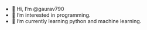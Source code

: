 - 👋 Hi, I’m @gaurav790
- 👀 I’m interested in programming.
- 🌱 I’m currently learning python and machine learning.

<!---
gaurav790/gaurav790 is a ✨ special ✨ repository because its `README.md` (this file) appears on your GitHub profile.
You can click the Preview link to take a look at your changes.
--->
